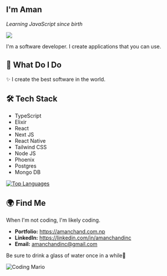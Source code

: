 ## I'm Aman

_Learning JavaScript since birth_ 

![](https://komarev.com/ghpvc/?username=Aman-in-Github&style=flat-square&color=6495ED&label=Profile+Views)

I'm a software developer. I create applications that you can use.

## 🚀 What Do I Do

✨ I create the best software in the world.

## 🛠️ Tech Stack

- TypeScript
- Elixir
- React
- Next JS
- React Native
- Tailwind CSS
- Node JS
- Phoenix
- Postgres
- Mongo DB

<a href="https://github.com/Aman-in-GitHub" align="left"><img src="https://github-readme-stats.vercel.app/api/top-langs/?username=Aman-in-GitHub&langs_count=5&title_color=3382ed&text_color=ffffff&icon_color=3382ed&bg_color=161b22&hide_border=true&locale=en&custom_title=Top%20%Languages" alt="Top Languages" /></a>

## 🌍 Find Me

When I'm not coding, I'm likely coding. 

- **Portfolio:** https://amanchand.com.np
- **LinkedIn:** https://linkedin.com/in/amanchandinc
- **Email:** amanchandinc@gmail.com

Be sure to drink a glass of water once in a while💙

![Coding Mario](https://user-images.githubusercontent.com/74038190/225813708-98b745f2-7d22-48cf-9150-083f1b00d6c9.gif)
